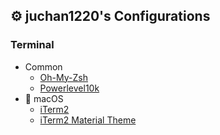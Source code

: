 ## ⚙ juchan1220's Configurations

### Terminal
  - Common
    - [Oh-My-Zsh](https://github.com/ohmyzsh/ohmyzsh)  
    - [Powerlevel10k](https://github.com/romkatv/powerlevel10k)
  - 🍎 macOS 
    - [iTerm2](https://iterm2.com/)
    - [iTerm2 Material Theme](https://github.com/MartinSeeler/iterm2-material-design)
  
